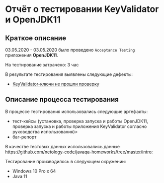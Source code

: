 # Отчёт о тестировании KeyValidator и OpenJDK11

## Краткое описание

03.05.2020 - 03.05.2020 было проведено `Acceptance Testing` приложения **OpenJDK11**.

На тестирование затрачено: 3 час

В результате тестирования выявлены следующие дефекты:
* [KeyValidator-ключи не прошли проверку](https://github.com/SShapovalov-git/homework-3.1/issues/3)


## Описание процесса тестирования
В процессе тестирования использовались следующие артефакты:

* тест-кейсы (установка, проверка запуска и работы OpenJDK11, проверка запуска и работы приложения KeyValidator согласно руководства использования)>
* баг-репорт

В качестве тестовых данных использовались данные https://github.com/netology-code/javaqa-homeworks/tree/master/intro:


Тестирование производилось в следующем окружении:
* Windows 10 Pro x 64
* Java 11
